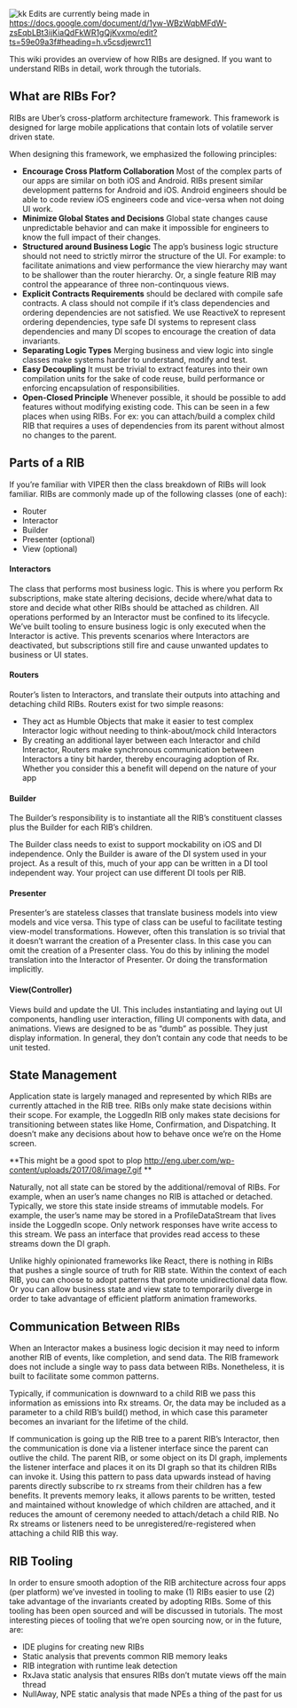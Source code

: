 
![kk](https://github.com/uber/ribs/blob/assets/rib_horizontal_black.png)
Edits are currently being made in https://docs.google.com/document/d/1yw-WBzWqbMFdW-zsEqbLBt3ijKiaQdFkWR1gQjKvxmo/edit?ts=59e09a3f#heading=h.v5csdjewrc11 

This wiki provides an overview of how RIBs are designed. If you want to understand RIBs in detail, work through the tutorials.

## What are RIBs For?
RIBs are Uber’s cross-platform architecture framework. This framework is designed for large mobile applications that contain lots of volatile server driven state. 

When designing this framework, we emphasized the following principles:
* **Encourage Cross Platform Collaboration** Most of the complex parts of our apps are similar on both iOS and Android. RIBs present similar development patterns for Android and iOS. Android engineers should be able to code review iOS engineers code and vice-versa when not doing UI work.
* **Minimize Global States and Decisions** Global state changes cause unpredictable behavior and can make it impossible for engineers to know the full impact of their changes.
* **Structured around Business Logic** The app’s business logic structure should not need to strictly mirror the structure of the UI. For example: to facilitate animations and view performance the view hierarchy may want to be shallower than the router hierarchy. Or, a single feature RIB may control the appearance of three non-continquous views.
* **Explicit Contracts Requirements** should be declared with compile safe contracts. A class should not compile if it’s class dependencies and ordering dependencies are not satisfied. We use ReactiveX to represent ordering dependencies, type safe DI systems to represent class dependencies and many DI scopes to encourage the creation of data invariants.
* **Separating Logic Types** Merging business and view logic into single classes make systems harder to understand, modify and test.
* **Easy Decoupling** It must be trivial to extract features into their own compilation units for the sake of code reuse, build performance or enforcing encapsulation of responsibilities.
* **Open-Closed Principle** Whenever possible, it should be possible to add features without modifying existing code. This can be seen in a few places when using RIBs. For ex: you can attach/build a complex child RIB that requires a uses of dependencies from its parent without almost no changes to the parent.

## Parts of a RIB

If you’re familiar with VIPER then the class breakdown of RIBs will look familiar. RIBs are commonly made up of the following classes (one of each):
* Router
* Interactor
* Builder
* Presenter (optional)
* View (optional)

#### Interactors
The class that performs most business logic. This is where you perform Rx subscriptions, make state altering decisions, decide where/what data to store and decide what other RIBs should be attached as children. 
All operations performed by an Interactor must be confined to its lifecycle. We’ve built tooling to ensure business logic is only executed when the Interactor is active. This prevents scenarios where Interactors are deactivated, but subscriptions still fire and cause unwanted updates to business or UI states.

#### Routers
Router’s listen to Interactors, and translate their outputs into attaching and detaching child RIBs. Routers exist for two simple reasons:
* They act as Humble Objects that make it easier to test complex Interactor logic without needing to think-about/mock child Interactors
* By creating an additional layer between each Interactor and child Interactor, Routers make synchronous communication between Interactors a tiny bit harder, thereby encouraging adoption of Rx. Whether you consider this a benefit will depend on the nature of your app

#### Builder
The Builder’s responsibility is to instantiate all the RIB’s constituent classes plus the Builder for each RIB’s children. 

The Builder class needs to exist to support mockability on iOS and DI independence. Only the Builder is aware of the DI system used in your project. As a result of this, much of your app can be written in a DI tool independent way. Your project can use different DI tools per RIB.

#### Presenter
Presenter’s are stateless classes that translate business models into view models and vice versa. This type of class can be useful to facilitate testing view-model transformations. However, often this translation is so trivial that it doesn’t warrant the creation of a Presenter class. In this case you can omit the creation of a Presenter class. You do this by inlining the model translation into the Interactor of Presenter. Or doing the transformation implicitly.

#### View(Controller)
Views build and update the UI. This includes instantiating and laying out UI components, handling user interaction, filling UI components with data, and animations. Views are designed to be as “dumb” as possible. They just display information. In general, they don’t contain any code that needs to be unit tested.

## State Management
Application state is largely managed and represented by which RIBs are currently attached in the RIB tree. RIBs only make state decisions within their scope. For example, the LoggedIn RIB only makes state decisions for transitioning between states like Home, Confirmation, and Dispatching. It doesn’t make any decisions about how to behave once we’re on the Home screen. 

**This might be a good spot to plop http://eng.uber.com/wp-content/uploads/2017/08/image7.gif **

Naturally, not all state can be stored by the additional/removal of RIBs. For example, when an user’s name changes no RIB is attached or detached. Typically, we store this state inside streams of immutable models. For example, the user’s name may be stored in a ProfileDataStream that lives inside the LoggedIn scope. Only network responses have write access to this stream. We pass an interface that provides read access to these streams down the DI graph.

Unlike highly opinionated frameworks like React, there is nothing in RIBs that pushes a single source of truth for RIB state. Within the context of each RIB, you can choose to adopt patterns that promote unidirectional data flow. Or you can allow business state and view state to temporarily diverge in order to take advantage of efficient platform animation frameworks.

## Communication Between RIBs
When an Interactor makes a business logic decision it may need to inform another RIB of events, like completion, and send data. The RIB framework does not include a single way to pass data between RIBs. Nonetheless, it is built to facilitate some common patterns.

Typically, if communication is downward to a child RIB we pass this information as emissions into Rx streams. Or, the data may be included as a parameter to a child RIB’s build() method, in which case this parameter becomes an invariant for the lifetime of the child.

If communication is going up the RIB tree to a parent RIB’s Interactor, then the communication is done via a listener interface since the parent can outlive the child. The parent RIB, or some object on its DI graph, implements the listener interface and places it on its DI graph so that its children RIBs can invoke it. Using this pattern to pass data upwards instead of having parents directly subscribe to rx streams from their children has a few benefits. It prevents memory leaks, it allows parents to be written, tested and maintained without knowledge of which children are attached,  and it reduces the amount of ceremony needed to attach/detach a child RIB. No Rx streams or listeners need to be unregistered/re-registered when attaching a child RIB this way.

## RIB Tooling
In order to ensure smooth adoption of the RIB architecture across four apps (per platform) we’ve invested in tooling to make (1) RIBs easier to use (2) take advantage of the invariants created by adopting RIBs. Some of this tooling has been open sourced and will be discussed in tutorials. The most interesting pieces of tooling that we’re open sourcing now, or in the future, are:
* IDE plugins for creating new RIBs
* Static analysis that prevents common RIB memory leaks
* RIB integration with runtime leak detection
* RxJava static analysis that ensures RIBs don’t mutate views off the main thread
* NullAway, NPE static analysis that made NPEs a thing of the past for us